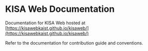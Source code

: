 # KISA Web Documentation
Documentation for KISA Web hosted at [https://kisawebkaist.github.io/kisaweb/](https://kisawebkaist.github.io/kisaweb/)

Refer to the documentation for contribution guide and conventions.
